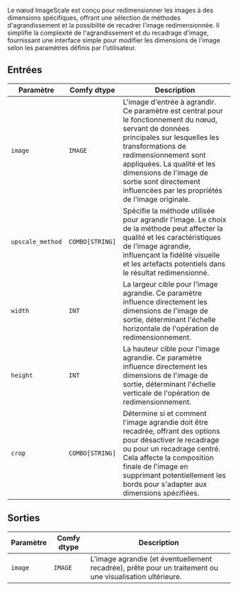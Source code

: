 Le nœud ImageScale est conçu pour redimensionner les images à des dimensions spécifiques, offrant une sélection de méthodes d'agrandissement et la possibilité de recadrer l'image redimensionnée. Il simplifie la complexité de l'agrandissement et du recadrage d'image, fournissant une interface simple pour modifier les dimensions de l'image selon les paramètres définis par l'utilisateur.

## Entrées

| Paramètre       | Comfy dtype | Description                                                                           |
|-----------------|-------------|---------------------------------------------------------------------------------------|
| `image`         | `IMAGE`     | L'image d'entrée à agrandir. Ce paramètre est central pour le fonctionnement du nœud, servant de données principales sur lesquelles les transformations de redimensionnement sont appliquées. La qualité et les dimensions de l'image de sortie sont directement influencées par les propriétés de l'image originale. |
| `upscale_method`| `COMBO[STRING]` | Spécifie la méthode utilisée pour agrandir l'image. Le choix de la méthode peut affecter la qualité et les caractéristiques de l'image agrandie, influençant la fidélité visuelle et les artefacts potentiels dans le résultat redimensionné. |
| `width`         | `INT`       | La largeur cible pour l'image agrandie. Ce paramètre influence directement les dimensions de l'image de sortie, déterminant l'échelle horizontale de l'opération de redimensionnement. |
| `height`        | `INT`       | La hauteur cible pour l'image agrandie. Ce paramètre influence directement les dimensions de l'image de sortie, déterminant l'échelle verticale de l'opération de redimensionnement. |
| `crop`          | `COMBO[STRING]` | Détermine si et comment l'image agrandie doit être recadrée, offrant des options pour désactiver le recadrage ou pour un recadrage centré. Cela affecte la composition finale de l'image en supprimant potentiellement les bords pour s'adapter aux dimensions spécifiées. |

## Sorties

| Paramètre | Comfy dtype | Description |
|-----------|-------------|-------------|
| `image`   | `IMAGE`     | L'image agrandie (et éventuellement recadrée), prête pour un traitement ou une visualisation ultérieure. |
